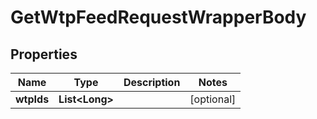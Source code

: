 

# GetWtpFeedRequestWrapperBody


## Properties

Name | Type | Description | Notes
------------ | ------------- | ------------- | -------------
**wtpIds** | **List&lt;Long&gt;** |  |  [optional]



